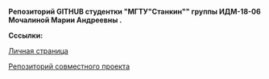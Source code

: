 <p><strong>Репозиторий GITHUB студентки "МГТУ"Станкин"" группы ИДМ-18-06 Мочалиной Марии Андреевны .</strong></p>
<p><b>Cссылки:</b></p>
<p><a href="https://maryreb.github.io/mochalina.github.io/">Личная страница</a></p>
<p><a href="https://github.com/lokvest/MagicMath">Репозиторий совместного проекта</a></p>
